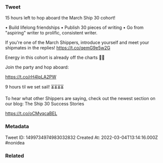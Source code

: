 ### Tweet
15 hours left to hop aboard the March Ship 30 cohort!

• Build lifelong friendships
• Publish 30 pieces of writing
• Go from "aspiring" writer to prolific, consistent writer.

If you're one of the March Shippers, introduce yourself and meet your shipmates in the replies! https://t.co/qemG9e5w2G

Energy in this cohort is already off the charts 🚢🚢

Join the party and hop aboard:

https://t.co/rH4IpLA2PW

9 hours til we set sail! ⏳⏳⏳⏳

To hear what other Shippers are saying, check out the newest section on our blog: The Ship 30 Success Stories

https://t.co/oCMyqcaBEL

### Metadata
Tweet ID: 1499734974983032832
Created At: 2022-03-04T13:14:16.000Z
#nonidea 

### Related

